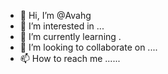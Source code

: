 - 👋 Hi, I’m @Avahg 
- 👀 I’m interested in ...
- 🌱 I’m currently learning .
- 💞️ I’m looking to collaborate on ....
- 📫 How to reach me ......

<!---
Avahg/Avahg is a ✨ special ✨ repository because its `README.md` (this file) appears on your GitHub profile.
You can click the Preview link to take a look at your changes.
--->
